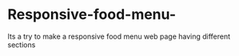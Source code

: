 # Responsive-food-menu-
Its a try to make a responsive food menu web page having different sections
